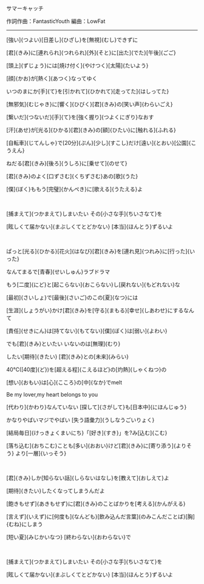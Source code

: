 サマーキャッチ

作詞作曲：FantasticYouth 編曲：LowFat

---------------------------------------------------

[強い]{つよい}[日差し]{ひざし}を[無視]{むし}できずに

[君]{きみ}に[連れられ]{つれられ}[外]{そと}に[出た]{でた}[午後]{ごご}

[頭上]{ずじょう}には[焼け付く]{やけつく}[太陽]{たいよう}

[顔]{かお}が[熱く]{あつく}なってゆく

いつのまにか[手]{て}を[引かれて]{ひかれて}[走ってた]{はしってた}

[無邪気]{むじゃき}に[響く]{ひびく}[君]{きみ}の[笑い声]{わらいごえ}

[繋いだ]{つないだ}[手]{て}を[強く握り]{つよくにぎり}なおす

[汗]{あせ}が[光る]{ひかる}[君]{きみ}の[額]{ひたい}に[触れる]{ふれる}

[自転車]{じてんしゃ}で[20分]{ぷん}[少し]{すこし}だけ[遠い]{とおい}[公園]{こうえん}

ねだる[君]{きみ}[後ろ]{うしろ}に[乗せて]{のせて}

[君]{きみ}のよく[口ずさむ]{くちずさむ}あの[歌]{うた}

[僕]{ぼく}ももう[完璧]{かんぺき}に[歌える]{うたえる}よ

<br/>

[捕まえて]{つかまえて}しまいたい その[小さな手]{ちいさなて}を

[眩しくて届かない]{まぶしくてとどかない} [本当]{ほんとう}ずるいよ

<br/>

ぱっと[光る]{ひかる}[花火]{はなび}[君]{きみ}を[連れ見]{つれみ}に[行った]{いった}

なんてまるで[青春]{せいしゅん}ラブドラマ

もう[二度]{にど}と[起こらない]{おこらない}し[戻れない]{もどれない}な

[最初]{さいしょ}で[最後]{さいご}のこの[夏]{なつ}には

[生涯]{しょうがい}かけ[君]{きみ}を[守る]{まもる}[幸せ]{しあわせ}にするなんて

[責任]{せきにん}は[持てない]{もてない}[僕]{ぼく}は[弱い]{よわい}

でも[君]{きみ}といたい いないのは[無理]{むり}

したい[期待]{きたい} [君]{きみ}との[未来]{みらい}

40℃([40度]{ど})を[超える程]{こえるほど}の[灼熱]{しゃくねつ}の

[想い]{おもい}は[心]{こころ}の[中]{なか}でmelt

Be my lover,my heart belongs to you

[代わり]{かわり}なんていない [探して]{さがして}も[日本中]{にほんじゅう}

かなりやばいマジでやばい [失う語彙力]{うしなうごいりょく}

[結局毎日]{けっきょくまいにち}「[好き]{すき}」を?み[込む]{こむ}

[落ち込む]{おちこむ}ことも[多い]{おおい}けど[君]{きみ}に[寄り添う]{よりそう} より[一層]{いっそう}

<br/>

[君]{きみ}しか[知らない話]{しらないはなし}を[教えて]{おしえて}よ

[期待]{きたい}したくなってしまうんだよ

[飽きもせず]{あきもせず}に[君]{きみ}のことばかりを[考える]{かんがえる}

[言えず]{いえず}に[何度も]{なんども}[飲み込んだ言葉]{のみこんだことば}[胸]{むね}にしまう

[短い夏]{みじかいなつ} [終わらない]{おわらない}で

<br/>

[捕まえて]{つかまえて}しまいたい その[小さな手]{ちいさなて}を

[眩しくて届かない]{まぶしくてとどかない} [本当]{ほんとう}ずるいよ
